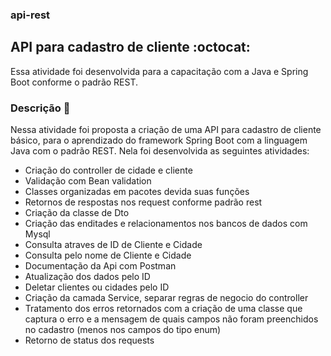 ### api-rest

## API para cadastro de cliente :octocat:
Essa atividade foi desenvolvida para a capacitação com a Java e Spring Boot conforme o padrão REST.
 
 ### Descrição :dart:
 Nessa atividade foi proposta a criação de uma API para cadastro de cliente básico, para o aprendizado do framework Spring Boot com a linguagem Java com o padrão REST. Nela foi desenvolvida as seguintes atividades: 
- Criação do controller de cidade e cliente
- Validação com Bean validation
- Classes organizadas em pacotes devida suas funções
- Retornos de respostas nos request conforme padrão rest
- Criação da classe de Dto
- Criação das enditades e relacionamentos nos bancos de dados com Mysql
- Consulta atraves de ID de Cliente e Cidade
- Consulta pelo nome de Cliente e Cidade
- Documentação da Api com Postman
- Atualização dos dados pelo ID
- Deletar clientes ou cidades pelo ID
- Criação da camada Service, separar regras de negocio do controller
- Tratamento dos erros retornados com a criação de uma classe que captura o erro e a mensagem de quais campos não foram preenchidos no cadastro (menos nos campos do tipo enum)
- Retorno de status dos requests
